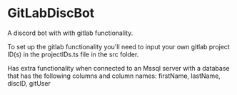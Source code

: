 # GitLabDiscBot
A discord bot with with gitlab functionality.

To set up the gitlab functionality you'll need to input your own gitlab project ID(s) in the projectIDs.ts file in the src folder.

Has extra functionality when connected to an Mssql server with a database that has the following columns and column names:
firstName, lastName, discID, gitUser
